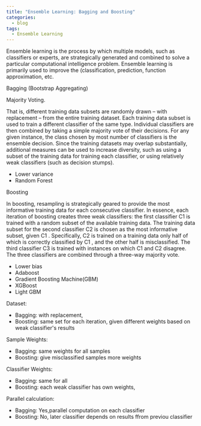 ```yaml
---
title: "Ensemble Learning: Bagging and Boosting"
categories:
  - blog
tags:
  - Ensemble Learning
---
```


Ensemble learning is the process by which multiple models, such as classifiers or experts, are strategically generated and combined to solve a particular computational intelligence problem. Ensemble learning is primarily used to improve the (classification, prediction, function approximation, etc.


Bagging (Bootstrap Aggregating)

Majority Voting.

That is, different training data subsets are randomly drawn – with replacement – from the entire training dataset. Each training data subset is used to train a different classifier of the same type. Individual classifiers are then combined by taking a simple majority vote of their decisions. For any given instance, the class chosen by most number of classifiers is the ensemble decision. Since the training datasets may overlap substantially, additional measures can be used to increase diversity, such as using a subset of the training data for training each classifier, or using relatively weak classifiers (such as decision stumps). 

- Lower variance
- Random Forest

Boosting

 In boosting, resampling is strategically geared to provide the most informative training data for each consecutive classifier. In essence, each iteration of boosting creates three weak classifiers: the first classifier C1 is trained with a random subset of the available training data. The training data subset for the second classifier C2 is chosen as the most informative subset, given C1 . Specifically, C2 is trained on a training data only half of which is correctly classified by C1 , and the other half is misclassified. The third classifier C3 is trained with instances on which C1 and C2 disagree. The three classifiers are combined through a three-way majority vote. 

- Lower bias
- Adaboost
- Gradient Boosting Machine(GBM)
- XGBoost
- Light GBM

Dataset:
- Bagging: with replacement,
- Boosting: same set for each iteration, given different weights based on weak classifier's results

Sample Weights:
- Bagging: same weights for all samples
- Boosting: give misclassified samples more weights

Classifier Weights:
- Bagging: same for all
- Boosting: each weak classifier has own weights, 

Parallel calculation:
- Bagging: Yes,parallel computation on each classifier
- Boosting: No, later classifier depends on results ffrom previou classifier



